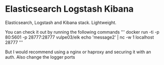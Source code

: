 # Elasticsearch Logstash Kibana

Elasticsearch, Logstash and Kibana stack. Lightweight.


You can check it out by running the following commands
'''
docker run -ti -p 80:5601 -p 28777:28777 vulpe03/elk
echo 'message2' | nc -w 1 localhost 28777
'''

But I would recommend using a nginx or haproxy and securing it with an auth. Also change the logger ports 
